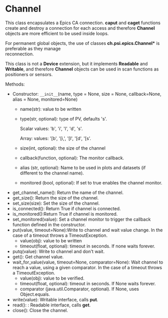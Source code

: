 # Channel


This class encapsulates a Epics CA connection. __caput__ and __caget__ functions create and destroy a connection 
for each access and therefore __Channel__ objects are more efficient to be used inside loops.

For permanent global objects, the use of classes __ch.psi.epics.Channel*__ is preferable as they manage  
reconnection. 

This class is not a __Device__ extension, but it implements __Readable__ and __Writable__, and therefore 
__Channel__ objects can be used in scan functions as positioners or sensors.



Methods:
 * Constructor: `__init__`(name, type = None, size = None, callback=None, alias = None, monitored=None)
    - name(str): value to be written
    - type(str, optional): type of PV, defaults 's'. 

        Scalar values: 'b', 'i', 'l', 'd', 's'. 

        Array: values: '[b', '[i,', '[l', '[d', '[s'.
    - size(int, optional): the size of the channel
    - callback(function, optional): The monitor callback.
    - alias (str, optional): Name to be used in plots and datasets (if different to the channel name).
    - monitored (bool, optional): If set to true enables the channel monitor.
 * get_channel_name(): Return the name of the channel.
 * get_size(): Return the size of the channel. 
 * set_size(size): Set the size of the channel.
 * is_connected(): Return True if channel is connected.
 * is_monitored():Return True if channel is monitored.
 * set_monitored(value): Set a channel monitor to trigger the callback function defined in the constructor.
 * put(value, timeout=None):Write to channel and wait value change. In the case of a timeout throws a TimeoutException.
    - value(obj): value to be written
    - timeout(float, optional): timeout in seconds. If none waits forever.
 * putq(value): Write to channel and don't wait.
 * get(): Get channel value.
 * wait_for_value(value, timeout=None, comparator=None): Wait channel to reach a value, using a given comparator. In the case of a timeout throws a TimeoutException.
    - value(obj): value to be verified.                
    - timeout(float, optional): timeout in seconds. If None waits forever.
    - comparator (java.util.Comparator, optional). If None, uses Object.equals.
 * write(value): Writable interface, calls __put__.
 * read(): : Readable interface, calls __get__.
 * close(): Close the channel.


